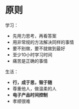 # 原则

学习：

+ 先用力思考，再看答案
+ 用非常规的方法解决同样的事情
+ 要不别做，要不就做到最好
+ 至少10小时学习时间
+ 痛苦是正确的事情





生活：

+ **行，成于思，毁于随**
+ 尊重他人，做温柔的人
+ **电子产品时间控制**
+ 孝顺很难